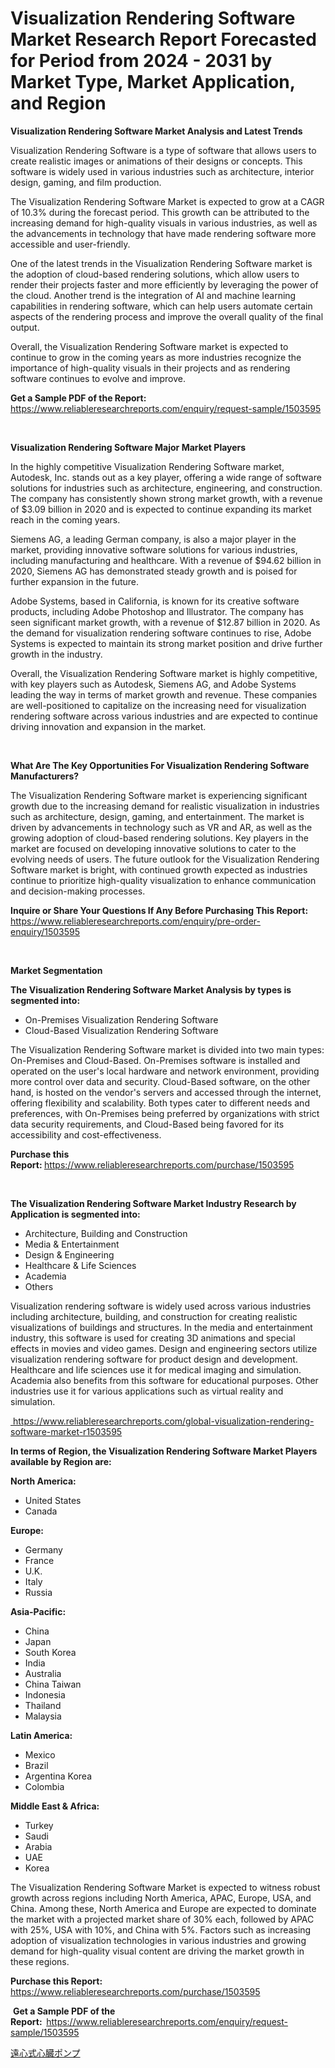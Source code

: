 <p><h1>Visualization Rendering Software Market Research Report Forecasted for Period from 2024 -  2031 by Market Type, Market Application, and Region</h1></p><p><strong>Visualization Rendering Software Market Analysis and Latest Trends</strong></p>
<p><p>Visualization Rendering Software is a type of software that allows users to create realistic images or animations of their designs or concepts. This software is widely used in various industries such as architecture, interior design, gaming, and film production.</p><p>The Visualization Rendering Software Market is expected to grow at a CAGR of 10.3% during the forecast period. This growth can be attributed to the increasing demand for high-quality visuals in various industries, as well as the advancements in technology that have made rendering software more accessible and user-friendly.</p><p>One of the latest trends in the Visualization Rendering Software market is the adoption of cloud-based rendering solutions, which allow users to render their projects faster and more efficiently by leveraging the power of the cloud. Another trend is the integration of AI and machine learning capabilities in rendering software, which can help users automate certain aspects of the rendering process and improve the overall quality of the final output.</p><p>Overall, the Visualization Rendering Software market is expected to continue to grow in the coming years as more industries recognize the importance of high-quality visuals in their projects and as rendering software continues to evolve and improve.</p></p>
<p><strong>Get a Sample PDF of the Report:&nbsp;</strong> <a href="https://www.reliableresearchreports.com/enquiry/request-sample/1503595">https://www.reliableresearchreports.com/enquiry/request-sample/1503595</a></p>
<p>&nbsp;</p>
<p><strong>Visualization Rendering Software Major Market Players</strong></p>
<p><p>In the highly competitive Visualization Rendering Software market, Autodesk, Inc. stands out as a key player, offering a wide range of software solutions for industries such as architecture, engineering, and construction. The company has consistently shown strong market growth, with a revenue of $3.09 billion in 2020 and is expected to continue expanding its market reach in the coming years.</p><p>Siemens AG, a leading German company, is also a major player in the market, providing innovative software solutions for various industries, including manufacturing and healthcare. With a revenue of $94.62 billion in 2020, Siemens AG has demonstrated steady growth and is poised for further expansion in the future.</p><p>Adobe Systems, based in California, is known for its creative software products, including Adobe Photoshop and Illustrator. The company has seen significant market growth, with a revenue of $12.87 billion in 2020. As the demand for visualization rendering software continues to rise, Adobe Systems is expected to maintain its strong market position and drive further growth in the industry.</p><p>Overall, the Visualization Rendering Software market is highly competitive, with key players such as Autodesk, Siemens AG, and Adobe Systems leading the way in terms of market growth and revenue. These companies are well-positioned to capitalize on the increasing need for visualization rendering software across various industries and are expected to continue driving innovation and expansion in the market.</p></p>
<p>&nbsp;</p>
<p><strong>What Are The Key Opportunities For Visualization Rendering Software Manufacturers?</strong></p>
<p><p>The Visualization Rendering Software market is experiencing significant growth due to the increasing demand for realistic visualization in industries such as architecture, design, gaming, and entertainment. The market is driven by advancements in technology such as VR and AR, as well as the growing adoption of cloud-based rendering solutions. Key players in the market are focused on developing innovative solutions to cater to the evolving needs of users. The future outlook for the Visualization Rendering Software market is bright, with continued growth expected as industries continue to prioritize high-quality visualization to enhance communication and decision-making processes.</p></p>
<p><strong>Inquire or Share Your Questions If Any Before Purchasing This Report:</strong> <a href="https://www.reliableresearchreports.com/enquiry/pre-order-enquiry/1503595">https://www.reliableresearchreports.com/enquiry/pre-order-enquiry/1503595</a></p>
<p>&nbsp;</p>
<p><strong>Market Segmentation</strong></p>
<p><strong>The Visualization Rendering Software Market Analysis by types is segmented into:</strong></p>
<p><ul><li>On-Premises Visualization Rendering Software</li><li>Cloud-Based Visualization Rendering Software</li></ul></p>
<p><p>The Visualization Rendering Software market is divided into two main types: On-Premises and Cloud-Based. On-Premises software is installed and operated on the user's local hardware and network environment, providing more control over data and security. Cloud-Based software, on the other hand, is hosted on the vendor's servers and accessed through the internet, offering flexibility and scalability. Both types cater to different needs and preferences, with On-Premises being preferred by organizations with strict data security requirements, and Cloud-Based being favored for its accessibility and cost-effectiveness.</p></p>
<p><strong>Purchase this Report:&nbsp;</strong><a href="https://www.reliableresearchreports.com/purchase/1503595">https://www.reliableresearchreports.com/purchase/1503595</a></p>
<p>&nbsp;</p>
<p><strong>The Visualization Rendering Software Market Industry Research by Application is segmented into:</strong></p>
<p><ul><li>Architecture, Building and Construction</li><li>Media & Entertainment</li><li>Design & Engineering</li><li>Healthcare & Life Sciences</li><li>Academia</li><li>Others</li></ul></p>
<p><p>Visualization rendering software is widely used across various industries including architecture, building, and construction for creating realistic visualizations of buildings and structures. In the media and entertainment industry, this software is used for creating 3D animations and special effects in movies and video games. Design and engineering sectors utilize visualization rendering software for product design and development. Healthcare and life sciences use it for medical imaging and simulation. Academia also benefits from this software for educational purposes. Other industries use it for various applications such as virtual reality and simulation.</p></p>
<p><a href="https://www.reliableresearchreports.com/global-visualization-rendering-software-market-r1503595">&nbsp;https://www.reliableresearchreports.com/global-visualization-rendering-software-market-r1503595</a></p>
<p><strong>In terms of Region, the Visualization Rendering Software Market Players available by Region are:</strong></p>
<p>
    <p> <strong> North America: </strong>
        <ul>
            <li>United States</li>
            <li>Canada</li>
        </ul>
        </p> 
    <p> <strong> Europe: </strong>
        <ul>
            <li>Germany</li>
            <li>France</li>
            <li>U.K.</li>
            <li>Italy</li>
            <li>Russia</li>
        </ul>
        </p> 
    <p> <strong> Asia-Pacific: </strong>
        <ul>
            <li>China</li>
            <li>Japan</li>
            <li>South Korea</li>
            <li>India</li>
            <li>Australia</li>
            <li>China Taiwan</li>
            <li>Indonesia</li>
            <li>Thailand</li>
            <li>Malaysia</li>
        </ul>
        </p> 
    <p> <strong> Latin America: </strong>
        <ul>
            <li>Mexico</li>
            <li>Brazil</li>
            <li>Argentina Korea</li>
            <li>Colombia</li>
        </ul>
        </p> 
    <p> <strong> Middle East & Africa: </strong>
        <ul>
            <li>Turkey</li>
            <li>Saudi</li>
            <li>Arabia</li>
            <li>UAE</li>
            <li>Korea</li>
        </ul>
    </p>
    </p>
<p><p>The Visualization Rendering Software Market is expected to witness robust growth across regions including North America, APAC, Europe, USA, and China. Among these, North America and Europe are expected to dominate the market with a projected market share of 30% each, followed by APAC with 25%, USA with 10%, and China with 5%. Factors such as increasing adoption of visualization technologies in various industries and growing demand for high-quality visual content are driving the market growth in these regions.</p></p>
<p><strong>Purchase this Report: </strong><a href="https://www.reliableresearchreports.com/purchase/1503595">https://www.reliableresearchreports.com/purchase/1503595</a></p>
<p>&nbsp;<strong>Get a Sample PDF of the Report:&nbsp;&nbsp;</strong><a href="https://www.reliableresearchreports.com/enquiry/request-sample/1503595">https://www.reliableresearchreports.com/enquiry/request-sample/1503595</a></p>
<p><strong></strong></p>
<p><p><a href="https://github.com/mohamedbakry57/Market-Research-Report-List-5/blob/main/6244113125552.md">遠心式心臓ポンプ</a></p></p>